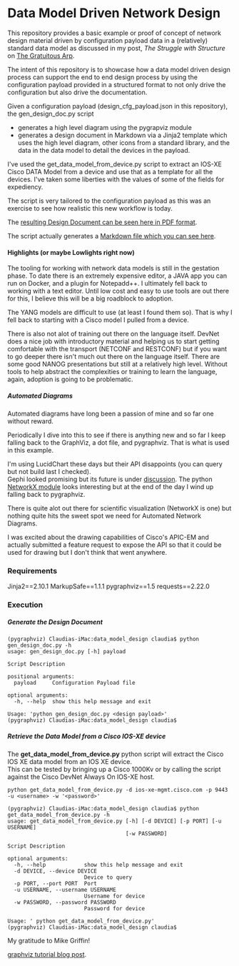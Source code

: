 Data Model Driven Network Design
=============================================

This repository provides a basic example or proof of concept of network design material driven by configuration payload data in a (relatively) standard data model as discussed in my post, _The Struggle with Structure_ on [The Gratuitous Arp](https://gratuitous-arp.net/).

The intent of this repository is to showcase how a data model driven design process can support the end to end design process by using the configuration payload provided in a structured format to not only drive the configuration but also drive the documentation.

Given a configuration payload (design_cfg_payload.json in this repository), the gen\_design\_doc.py script 
- generates a high level diagram using the pygrapviz module
- generates a design document in Markdown via a Jinja2 template which uses the high level diagram, other icons from a standard library, and the data in the data model to detail the devices in the payload.

I've used the get_data_model_from_device.py script to extract an IOS-XE Cisco DATA Model from a device and use that as a template for all the devices.  I've taken some liberties with the values of some of the fields for expediency.

The script is very tailored to the configuration payload as this was an exercise to see how realistic this new workflow is today.

The [resulting Design Document can be seen here in PDF format](ACI_Diagram_DesignDocument.md).

The script actually generates a [Markdown file which you can see here](ACI_Diagram_DesignDocument.md).

#### Highlights (or maybe Lowlights right now)

The tooling for working with network data models is still in the gestation phase.  To date there is an extremely expensive editor, a JAVA app you can run on Docker, and a plugin for Notepadd++.  I ultimately fell back to working with a text editor.  Until low cost and easy to use tools are out there for this, I believe this will be a big roadblock to adoption.

The YANG models are difficult to use (at least I found them so). That is why I fell back to starting with a Cisco model I pulled from a device.

There is also not alot of training out there on the language itself. DevNet does a nice job with introductory material and helping us to start getting comfortable with the transport (NETCONF and RESTCONF) but if you want to go deeper there isn't much out there on the language itself.  There are some good NANOG presentations but still at a relatively high level. Without tools to help abstract the complexities or training to learn the language, again, adoption is going to be problematic.

##### Automated Diagrams
Automated diagrams have long been a passion of mine and so far one without reward.    

Periodically I dive into this to see if there is anything new and so far I keep falling back to the GraphViz, a dot file, and pygraphviz.  That is what is used in this example.

I'm using LucidChart these days but their API disappoints (you can query but not build last I checked).  
Gephi looked promising but its future is under [discussion](https://gephi.wordpress.com/2018/11/01/is-gephi-obsolete-situation-and-perspectives/).
The python [NetworkX module](https://networkx.github.io) looks interesting but at the end of the day I wind up falling back to pygraphviz.

There is quite alot out there for scientific visualization (NetworkX is one) but nothing quite hits the sweet spot we need for Automated Network Diagrams.

I was excited about the drawing capabilities of Cisco's APIC-EM and actually submitted a feature request to expose the API so that it could be used for drawing but I don't think that went anywhere.




### Requirements

Jinja2==2.10.1
MarkupSafe==1.1.1
pygraphviz==1.5
requests==2.22.0


### Execution

##### Generate the Design Document

```
(pygraphviz) Claudias-iMac:data_model_design claudia$ python gen_design_doc.py -h
usage: gen_design_doc.py [-h] payload

Script Description

positional arguments:
  payload     Configuration Payload file

optional arguments:
  -h, --help  show this help message and exit

Usage: 'python gen_design_doc.py <design payload>'
(pygraphviz) Claudias-iMac:data_model_design claudia$ 
```


##### Retrieve the Data Model from a Cisco IOS-XE device

The **get\_data\_model\_from_device.py** python script will extract the Cisco IOS XE data model from an IOS XE device.  
This can be tested by bringing up a Cisco 1000Kv or by calling the script against the Cisco DevNet Always On IOS-XE host.

```
python get_data_model_from_device.py -d ios-xe-mgmt.cisco.com -p 9443 -u <username> -w '<password>'
```


```
(pygraphviz) Claudias-iMac:data_model_design claudia$ python get_data_model_from_device.py -h
usage: get_data_model_from_device.py [-h] [-d DEVICE] [-p PORT] [-u USERNAME]
                                     [-w PASSWORD]

Script Description

optional arguments:
  -h, --help            show this help message and exit
  -d DEVICE, --device DEVICE
                        Device to query
  -p PORT, --port PORT  Port
  -u USERNAME, --username USERNAME
                        Username for device
  -w PASSWORD, --password PASSWORD
                        Password for device

Usage: ' python get_data_model_from_device.py'
(pygraphviz) Claudias-iMac:data_model_design claudia$ 

```


My gratitude to Mike Griffin!

[graphviz tutorial blog post](https://mikegriffin.ie/blog/20110308-a-graphviz-tutorial).

